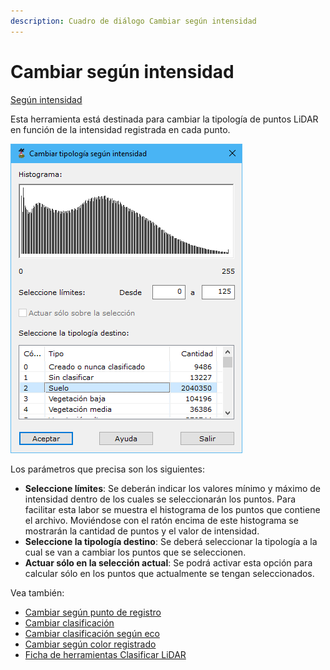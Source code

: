 ```yaml
---
description: Cuadro de diálogo Cambiar según intensidad
---
```


# Cambiar según intensidad

[Según intensidad](./)

Esta herramienta está destinada para cambiar la tipología de puntos LiDAR en función de la intensidad registrada en cada punto.

![Cuadro de diálogo Cambiar según intensidad](<../../../.gitbook/assets/image (143).png>)

Los parámetros que precisa son los siguientes:

* **Seleccione límites**: Se deberán indicar los valores mínimo y máximo de intensidad dentro de los cuales se seleccionarán los puntos. Para facilitar esta labor se muestra el histograma de los puntos que contiene el archivo. Moviéndose con el ratón encima de este histograma se mostrarán la cantidad de puntos y el valor de intensidad.
* **Seleccione la tipología destino**: Se deberá seleccionar la tipología a la cual se van a cambiar los puntos que se seleccionen.
* **Actuar sólo en la selección actual**: Se podrá activar esta opción para calcular sólo en los puntos que actualmente se tengan seleccionados.

Vea también:

* [Cambiar según punto de registro](../segun-punto-de-registro/cambiar-segun-punto-de-registro.md)
* [Cambiar clasificación](../segun-clasificacion-lidar/cambiar-clasificacion.md)
* [Cambiar clasificación según eco](../segun-eco-lidar/cambiar-clasificacion-segun-eco.md)
* [Cambiar según color registrado](../segun-color-registrado/cambiar-segun-color-registrado.md)
* [Ficha de herramientas Clasificar LiDAR](../../fichas-de-herramientas/ficha-de-herramientas-clasificar-lidar.md)
